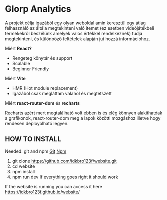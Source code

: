 # Glorp Analytics
A projekt célja igazából egy olyan weboldal amin keresztül egy átlag felhasználó az áltála megtekinteni való itemet (ez esetben videójátékbeli termékekről beszélünk amelyek valós értékkel rendelkeznek) tudja megtekinteni, és különböző feltételek alapján jut hozzá információhoz.

Miért **React?**
- Rengeteg könytár és support
- Scalable
- Beginner Friendly

Miért **Vite**
- HMR (Hot module replacement)
- Igazából csak megláttam valahol és megtetszett

Miért **react-router-dom** és **recharts**

Recharts azért mert megtalálható volt ebben is és elég könnyen alakithatóak a grafikonok, react-router-dom meg a lapok közötti mozgáshoz illetve hogy rendesen deployolható legyen.



## HOW TO INSTALL
Needed: git and npm
[Git](https://git-scm.com/)
[Npm](https://nodejs.org/)
1. git clone https://github.com/idkbro123f/website.git
2. cd website
3. npm install
4. npm run dev
If everything goes right it should work

If the website is running you can access it here https://idkbro123f.github.io/website/
